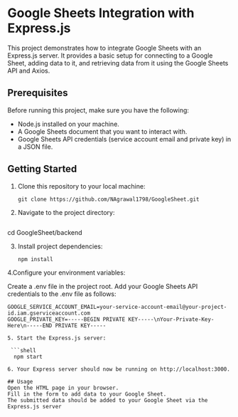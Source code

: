 # Google Sheets Integration with Express.js

This project demonstrates how to integrate Google Sheets with an Express.js server. It provides a basic setup for connecting to a Google Sheet, adding data to it, and retrieving data from it using the Google Sheets API and Axios.

## Prerequisites

Before running this project, make sure you have the following:

- Node.js installed on your machine.
- A Google Sheets document that you want to interact with.
- Google Sheets API credentials (service account email and private key) in a JSON file.

## Getting Started

1. Clone this repository to your local machine:

   ```shell
   git clone https://github.com/NAgrawal1798/GoogleSheet.git

2. Navigate to the project directory:
   
   ```shell
  cd GoogleSheet/backend

3. Install project dependencies:

   ```shell
   npm install

4.Configure your environment variables:

Create a .env file in the project root.
Add your Google Sheets API credentials to the .env file as follows:

 ```shell
GOOGLE_SERVICE_ACCOUNT_EMAIL=your-service-account-email@your-project-id.iam.gserviceaccount.com
GOOGLE_PRIVATE_KEY=-----BEGIN PRIVATE KEY-----\nYour-Private-Key-Here\n-----END PRIVATE KEY-----

5. Start the Express.js server:

  ```shell
   npm start

6. Your Express server should now be running on http://localhost:3000.

## Usage
Open the HTML page in your browser.
Fill in the form to add data to your Google Sheet.
The submitted data should be added to your Google Sheet via the Express.js server
